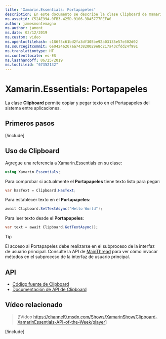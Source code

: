 ```yaml
---
title: 'Xamarin.Essentials: Portapapeles'
description: En este documento se describe la clase Clipboard de Xamarin.Essentials, que permite copiar y pegar texto en el Portapapeles del sistema entre aplicaciones.
ms.assetid: C52AE99A-0FB3-425D-9106-3DA5777FEFA0
author: jamesmontemagno
ms.author: jamont
ms.date: 02/12/2019
ms.custom: video
ms.openlocfilehash: c186f5c61bd2fa3df305be92a03135e57e302d02
ms.sourcegitcommit: 6e04246207aa743820029e8c217a43cfdd24f991
ms.translationtype: HT
ms.contentlocale: es-ES
ms.lasthandoff: 06/25/2019
ms.locfileid: "67352132"
---
```

# <a name="xamarinessentials-clipboard"></a>Xamarin.Essentials: Portapapeles

La clase **Clipboard** permite copiar y pegar texto en el Portapapeles del sistema entre aplicaciones.

## <a name="get-started"></a>Primeros pasos

[!include[](~/essentials/includes/get-started.md)]

## <a name="using-clipboard"></a>Uso de Clipboard

Agregue una referencia a Xamarin.Essentials en su clase:

```csharp
using Xamarin.Essentials;
```

Para comprobar si actualmente el **Portapapeles** tiene texto listo para pegar:

```csharp
var hasText = Clipboard.HasText;
```

Para establecer texto en el **Portapapeles**:

```csharp
await Clipboard.SetTextAsync("Hello World");
```

Para leer texto desde el **Portapapeles**:

```csharp
var text = await Clipboard.GetTextAsync();
```

> [!TIP]
> El acceso al Portapapeles debe realizarse en el subproceso de la interfaz de usuario principal. Consulte la API de [MainThread](~/essentials/main-thread.md) para ver cómo invocar métodos en el subproceso de la interfaz de usuario principal.

## <a name="api"></a>API

- [Código fuente de Clipboard](https://github.com/xamarin/Essentials/tree/master/Xamarin.Essentials/Clipboard)
- [Documentación de API de Clipboard](xref:Xamarin.Essentials.Clipboard)

## <a name="related-video"></a>Vídeo relacionado

> [!Video https://channel9.msdn.com/Shows/XamarinShow/Clipboard-XamarinEssentials-API-of-the-Week/player]

[!include[](~/essentials/includes/xamarin-show-essentials.md)]
